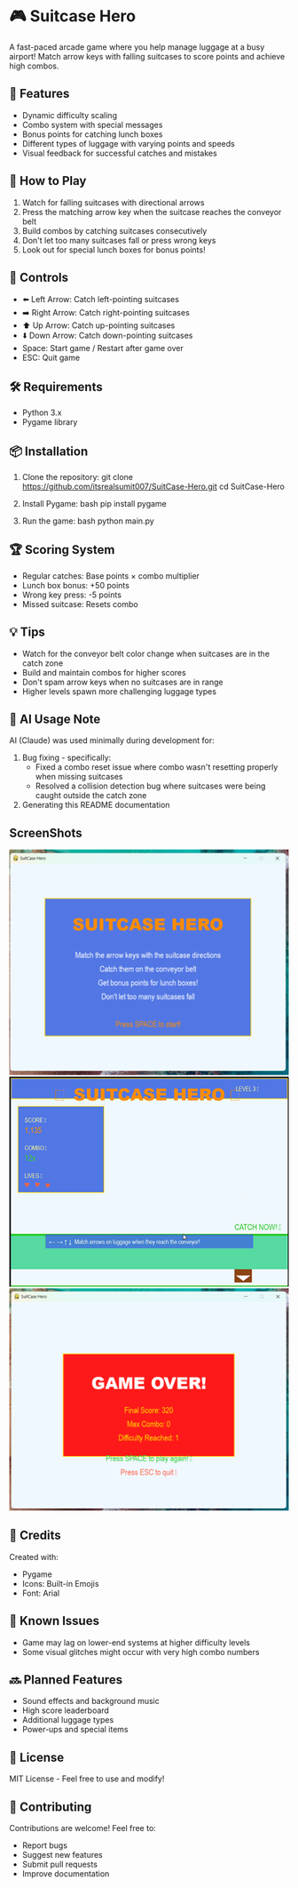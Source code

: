 # 🎮 Suitcase Hero

A fast-paced arcade game where you help manage luggage at a busy airport! Match arrow keys with falling suitcases to score points and achieve high combos.

## 🌟 Features

- Dynamic difficulty scaling
- Combo system with special messages
- Bonus points for catching lunch boxes
- Different types of luggage with varying points and speeds
- Visual feedback for successful catches and mistakes

## 🎯 How to Play

1. Watch for falling suitcases with directional arrows
2. Press the matching arrow key when the suitcase reaches the conveyor belt
3. Build combos by catching suitcases consecutively
4. Don't let too many suitcases fall or press wrong keys
5. Look out for special lunch boxes for bonus points!

## 🎨 Controls

- ⬅️ Left Arrow: Catch left-pointing suitcases
- ➡️ Right Arrow: Catch right-pointing suitcases
- ⬆️ Up Arrow: Catch up-pointing suitcases
- ⬇️ Down Arrow: Catch down-pointing suitcases
- Space: Start game / Restart after game over
- ESC: Quit game

## 🛠️ Requirements

- Python 3.x
- Pygame library

## 📦 Installation

1. Clone the repository:
git clone https://github.com/itsrealsumit007/SuitCase-Hero.git
cd SuitCase-Hero

2. Install Pygame:
bash
pip install pygame


3. Run the game:
bash
python main.py


## 🏆 Scoring System

- Regular catches: Base points × combo multiplier
- Lunch box bonus: +50 points
- Wrong key press: -5 points
- Missed suitcase: Resets combo

## 💡 Tips

- Watch for the conveyor belt color change when suitcases are in the catch zone
- Build and maintain combos for higher scores
- Don't spam arrow keys when no suitcases are in range
- Higher levels spawn more challenging luggage types

## 🤖 AI Usage Note

AI (Claude) was used minimally during development for:
1. Bug fixing - specifically:
   - Fixed a combo reset issue where combo wasn't resetting properly when missing suitcases
   - Resolved a collision detection bug where suitcases were being caught outside the catch zone
2. Generating this README documentation

## ScreenShots
![alt text](start_screen.png)
![alt text](gameplay.png)
![alt text](gameover.png)

## 🎨 Credits

Created with:
- Pygame
- Icons: Built-in Emojis
- Font: Arial

## 🐛 Known Issues

- Game may lag on lower-end systems at higher difficulty levels
- Some visual glitches might occur with very high combo numbers

## 🔜 Planned Features

- Sound effects and background music
- High score leaderboard
- Additional luggage types
- Power-ups and special items

## 📄 License

MIT License - Feel free to use and modify!

## 🤝 Contributing

Contributions are welcome! Feel free to:
- Report bugs
- Suggest new features
- Submit pull requests
- Improve documentation
